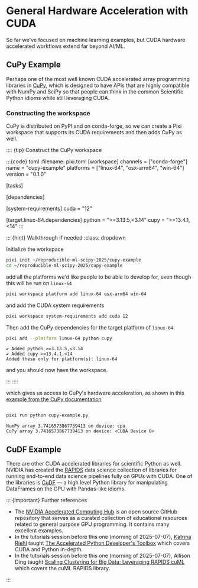# General Hardware Acceleration with CUDA

So far we've focused on machine learning examples, but CUDA hardware accelerated workflows extend far beyond AI/ML.

## CuPy Example

Perhaps one of the most well known CUDA accelerated array programming libraries in [CuPy](https://cupy.dev/), which is designed to have APIs that are highly compatible with NumPy and SciPy so that people can think in the common Scientific Python idioms while still leveraging CUDA.

### Constructing the workspace

CuPy is distributed on PyPI and on conda-forge, so we can create a Pixi workspace that supports its CUDA requirements and then adds CuPy as well.

:::: {tip} Construct the CuPy workspace

:::{code} toml
:filename: pixi.toml
[workspace]
channels = ["conda-forge"]
name = "cupy-example"
platforms = ["linux-64", "osx-arm64", "win-64"]
version = "0.1.0"

[tasks]

[dependencies]

[system-requirements]
cuda = "12"

[target.linux-64.dependencies]
python = ">=3.13.5,<3.14"
cupy = ">=13.4.1,<14"
:::

::: {hint} Walkthrough if needed
:class: dropdown

Initialize the workspace

```bash
pixi init ~/reproducible-ml-scipy-2025/cupy-example
cd ~/reproducible-ml-scipy-2025/cupy-example
```

add all the platforms we'd like people to be able to develop for, even though this will be run on `linux-64`

```bash
pixi workspace platform add linux-64 osx-arm64 win-64
```

and add the CUDA system requirements

```bash
pixi workspace system-requirements add cuda 12
```

Then add the CuPy dependencies for the target platform of `linux-64`.

```bash
pixi add --platform linux-64 python cupy
```
```
✔ Added python >=3.13.5,<3.14
✔ Added cupy >=13.4.1,<14
Added these only for platform(s): linux-64
```

and you should now have the workspace.

:::
::::

which gives us access to CuPy's hardware acceleration, as shown in this [example from the CuPy documentation](https://docs.cupy.dev/en/stable/user_guide/basic.html)

```{literalinclude} code/cupy-example.py
```

```bash
pixi run python cupy-example.py
```
```
NumPy array 3.7416573867739413 on device: cpu
CuPy array 3.7416573867739413 on device: <CUDA Device 0>
```

## CuDF Example

There are other CUDA accelerated libraries for scientific Python as well.
NVIDIA has created the [RAPIDS](https://rapids.ai/) data science collection of libraries for running end-to-end data science pipelines fully on GPUs with CUDA.
One of the libraries is [CuDF](https://docs.rapids.ai/api/cudf/stable/) &mdash; a high level Python library for manipulating DataFrames on the GPU with Pandas-like idioms.

::: {important} Further references

* The [NVIDIA Accelerated Computing Hub](https://github.com/NVIDIA/accelerated-computing-hub) is an open source GitHub repository that serves as a curated collection of educational resources related to general purpose GPU programming.
It contains many excellent examples.
* In the tutorials session before this one (morning of 2025-07-07), [Katrina Riehl](https://github.com/nv-kriehl) taught [The Accelerated Python Developer's Toolbox](https://cfp.scipy.org/scipy2025/talk/KA7ZYR/) which covers CUDA and Python in-depth.
* In the tutorials session before this one (morning of 2025-07-07), Allison Ding taught [Scaling Clustering for Big Data: Leveraging RAPIDS cuML](https://cfp.scipy.org/scipy2025/talk/WSSAU7/) which covers the cuML RAPIDS library.

:::
